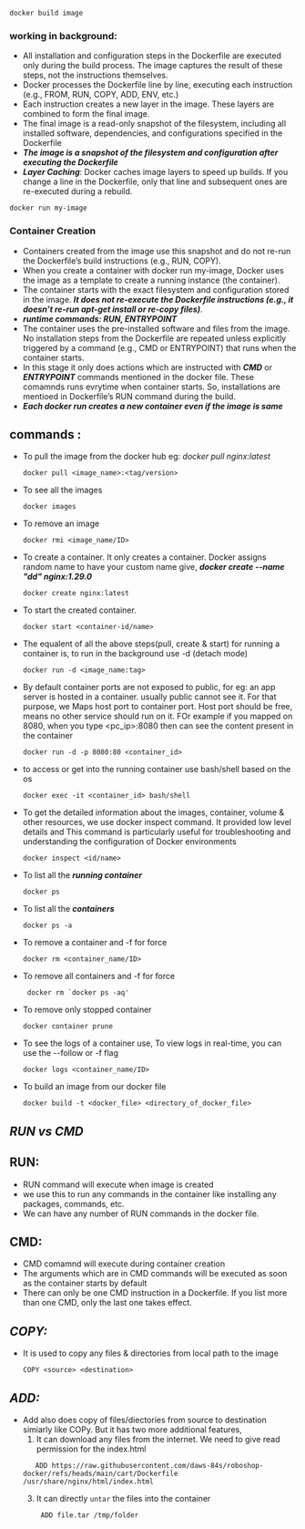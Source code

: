 ```
docker build image
```
### working in background: 
+ All installation and configuration steps in the Dockerfile are executed only during the build process. The image captures the result of these steps, not the instructions themselves.
+ Docker processes the Dockerfile line by line, executing each instruction (e.g., FROM, RUN, COPY, ADD, ENV, etc.)
+ Each instruction creates a new layer in the image. These layers are combined to form the final image.
+ The final image is a read-only snapshot of the filesystem, including all installed software, dependencies, and configurations specified in the Dockerfile
+ **_The image is a snapshot of the filesystem and configuration after executing the Dockerfile_**
+ **_Layer Caching_**: Docker caches image layers to speed up builds. If you change a line in the Dockerfile, only that line and subsequent ones are re-executed during a rebuild.
  
```
docker run my-image
```
### Container Creation 
+ Containers created from the image use this snapshot and do not re-run the Dockerfile’s build instructions (e.g., RUN, COPY).
+ When you create a container with docker run my-image, Docker uses the image as a template to create a running instance (the container).
+ The container starts with the exact filesystem and configuration stored in the image. **_It does not re-execute the Dockerfile instructions (e.g., it doesn’t re-run apt-get install or re-copy files)_**.
+ **_runtime commands: RUN, ENTRYPOINT_**
+ The container uses the pre-installed software and files from the image. No installation steps from the Dockerfile are repeated unless explicitly triggered by a command (e.g., CMD or ENTRYPOINT) that runs when the container starts.
+ In this stage it only does actions which are instructed with **_CMD_** or **_ENTRYPOINT_** commands mentioned in the docker file. These comamnds runs evrytime when container starts. So, installations are mentioed in Dockerfile’s RUN command during the build.
+ **_Each docker run creates a new container even if the image is same_**

## commands :
+ To pull the image from the docker hub  eg: _docker pull nginx:latest_
  ```
  docker pull <image_name>:<tag/version>
  ```
+  To see all the images
     ```
   docker images
     ```
+ To remove an image
  ```
  docker rmi <image_name/ID>
  ```
+ To create a container. It only creates a container. Docker assigns random name to have your custom name give, ***docker create --name "dd" nginx:1.29.0***
   ```
  docker create nginx:latest
   ```
+ To start the created container.
   ```
  docker start <container-id/name>
   ```
+  The equalent of all the above steps(pull, create & start) for running a container is, to run in the background use -d (detach mode)
   ```
   docker run -d <image_name:tag>
   ```
+ By default container ports are not exposed to public, for eg: an app server is hosted in a container. usually public cannot    see it. For that purpose, we Maps host port to container port. Host port should be free, means no other service should run     on it. FOr example if you mapped on 8080, when you type <pc_ip>:8080 then can see the content present in the container
  ```
  docker run -d -p 8080:80 <container_id>
  ```
  
+ to access or get into the running container use bash/shell based on the os
  ```
  docker exec -it <container_id> bash/shell
  ```
+ To get the detailed information about the images, container, volume & other resources,  we use docker inspect command. It      provided low level details and This command is particularly useful for troubleshooting and understanding the configuration     of Docker environments
    ```
    docker inspect <id/name>
    ```
+ To list all the ***_running container_***
   ```
  docker ps
   ```
+ To list all the ***_containers_***
  ```
  docker ps -a
  ```
+ To remove a container and -f for force
    ```
    docker rm <container_name/ID>    
  ```
+ To remove all containers and -f for force
   ```
    docker rm `docker ps -aq'
    ```
+ To remove only stopped container
   ```
  docker container prune
   ```
+ To see the logs of a container use, To view logs in real-time, you can use the --follow or -f flag
   ```
   docker logs <container_name/ID>
   ```
+ To build an image from our docker file
  ```
  docker build -t <docker_file> <directory_of_docker_file>
  ```
## _RUN vs CMD_ ##
  ## RUN: ##
  + RUN command will execute when image is created
  + we use this to run any commands in the container like installing any packages, commands, etc.
  + We can have any number of RUN commands in the docker file.
  ## CMD: ##
  + CMD comamnd will execute during container creation
  + The arguments which are in CMD commands will be executed as soon as the container starts by default
  + There can only be one CMD instruction in a Dockerfile. If you list more than one CMD, only the last one takes effect.
## _COPY:_ ##
  +  It is used to copy any files & directories from local path to the image
     ```
     COPY <source> <destination>
     ```
## _ADD:_ ##
  + Add also does copy of files/diectories from source to destination simiarly like COPy. But it has two more additional          features,
     1. It can download any files from the internet. We need to give read permission for the index.html
       ```
          ADD https://raw.githubusercontent.com/daws-84s/roboshop-docker/refs/heads/main/cart/Dockerfile /usr/share/nginx/html/index.html
       ```
     3. It can directly `untar` the files into the container
        ```
         ADD file.tar /tmp/folder
         ```







